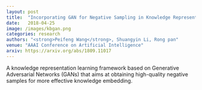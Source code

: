 ```yaml
---
layout: post
title:  "Incorporating GAN for Negative Sampling in Knowledge Representation Learning"
date:   2018-04-25
image: /images/kbgan.png
categories: research
authors: "<strong>Peifeng Wang</strong>, Shuangyin Li, Rong pan"
venue: "AAAI Conference on Artificial Intelligence"
arxiv: https://arxiv.org/abs/1809.11017
---
```

A knowledge representation learning framework based on Generative Adversarial Networks (GANs) that aims at obtaining high-quality negative samples for more effective knowledge embedding.
